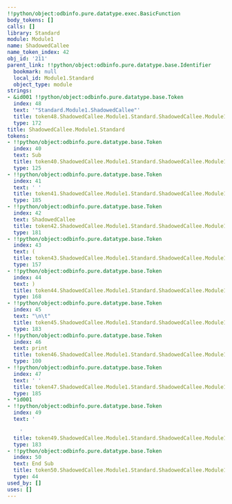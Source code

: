 ```yaml
---
!!python/object:odbinfo.pure.datatype.exec.BasicFunction
body_tokens: []
calls: []
library: Standard
module: Module1
name: ShadowedCallee
name_token_index: 42
obj_id: '211'
parent_link: !!python/object:odbinfo.pure.datatype.base.Identifier
  bookmark: null
  local_id: Module1.Standard
  object_type: module
strings:
- &id001 !!python/object:odbinfo.pure.datatype.base.Token
  index: 48
  text: '"Standard.Module1.ShadowedCallee"'
  title: token48.ShadowedCallee.Module1.Standard.ShadowedCallee.Module1.Standard
  type: 172
title: ShadowedCallee.Module1.Standard
tokens:
- !!python/object:odbinfo.pure.datatype.base.Token
  index: 40
  text: Sub
  title: token40.ShadowedCallee.Module1.Standard.ShadowedCallee.Module1.Standard
  type: 125
- !!python/object:odbinfo.pure.datatype.base.Token
  index: 41
  text: ' '
  title: token41.ShadowedCallee.Module1.Standard.ShadowedCallee.Module1.Standard
  type: 185
- !!python/object:odbinfo.pure.datatype.base.Token
  index: 42
  text: ShadowedCallee
  title: token42.ShadowedCallee.Module1.Standard.ShadowedCallee.Module1.Standard
  type: 181
- !!python/object:odbinfo.pure.datatype.base.Token
  index: 43
  text: (
  title: token43.ShadowedCallee.Module1.Standard.ShadowedCallee.Module1.Standard
  type: 157
- !!python/object:odbinfo.pure.datatype.base.Token
  index: 44
  text: )
  title: token44.ShadowedCallee.Module1.Standard.ShadowedCallee.Module1.Standard
  type: 168
- !!python/object:odbinfo.pure.datatype.base.Token
  index: 45
  text: "\n\t"
  title: token45.ShadowedCallee.Module1.Standard.ShadowedCallee.Module1.Standard
  type: 183
- !!python/object:odbinfo.pure.datatype.base.Token
  index: 46
  text: print
  title: token46.ShadowedCallee.Module1.Standard.ShadowedCallee.Module1.Standard
  type: 100
- !!python/object:odbinfo.pure.datatype.base.Token
  index: 47
  text: ' '
  title: token47.ShadowedCallee.Module1.Standard.ShadowedCallee.Module1.Standard
  type: 185
- *id001
- !!python/object:odbinfo.pure.datatype.base.Token
  index: 49
  text: '

    '
  title: token49.ShadowedCallee.Module1.Standard.ShadowedCallee.Module1.Standard
  type: 183
- !!python/object:odbinfo.pure.datatype.base.Token
  index: 50
  text: End Sub
  title: token50.ShadowedCallee.Module1.Standard.ShadowedCallee.Module1.Standard
  type: 44
used_by: []
uses: []
---
```

